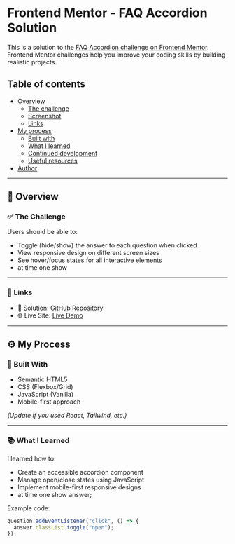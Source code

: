 # Frontend Mentor - FAQ Accordion Solution

This is a solution to the [FAQ Accordion challenge on Frontend Mentor](https://www.frontendmentor.io/challenges/faq-accordion-wyfFdeBwBz). Frontend Mentor challenges help you improve your coding skills by building realistic projects.

## Table of contents

- [Overview](#overview)
  - [The challenge](#the-challenge)
  - [Screenshot](#screenshot)
  - [Links](#links)
- [My process](#my-process)
  - [Built with](#built-with)
  - [What I learned](#what-i-learned)
  - [Continued development](#continued-development)
  - [Useful resources](#useful-resources)
- [Author](#author)

---

## 📌 Overview

### ✅ The Challenge

Users should be able to:

- Toggle (hide/show) the answer to each question when clicked
- View responsive design on different screen sizes
- See hover/focus states for all interactive elements
- at time one show

---

### 🔗 Links

- 🔧 Solution: [GitHub Repository](https://github.com/vikashyadav22313-cell/faq-accordion)
- 🌐 Live Site: [Live Demo](https://accordionfaq7.netlify.app/)

---

## ⚙️ My Process

### 🔨 Built With

- Semantic HTML5
- CSS (Flexbox/Grid)
- JavaScript (Vanilla)
- Mobile-first approach

_(Update if you used React, Tailwind, etc.)_

---

### 📚 What I Learned

I learned how to:

- Create an accessible accordion component
- Manage open/close states using JavaScript
- Implement mobile-first responsive designs
- at time one show answer;

Example code:

```js
question.addEventListener("click", () => {
  answer.classList.toggle("open");
});
```
